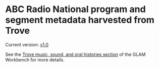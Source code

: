 # ABC Radio National program and segment metadata harvested from Trove

Current version: [v1.0](https://github.com/GLAM-Workbench/trove-abcrn-data/releases/tag/v1.0)

See the [Trove music, sound, and oral histories section](https://glam-workbench.net/trove-music/) of the GLAM Workbench for more details.

